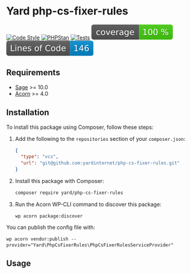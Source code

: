 # Yard php-cs-fixer-rules

[![Code Style](https://github.com/yardinternet/php-cs-fixer-rules/actions/workflows/format-php.yml/badge.svg?no-cache)](https://github.com/yardinternet/php-cs-fixer-rules/actions/workflows/format-php.yml)
[![PHPStan](https://github.com/yardinternet/php-cs-fixer-rules/actions/workflows/phpstan.yml/badge.svg?no-cache)](https://github.com/yardinternet/php-cs-fixer-rules/actions/workflows/phpstan.yml)
[![Tests](https://github.com/yardinternet/php-cs-fixer-rules/actions/workflows/run-tests.yml/badge.svg?no-cache)](https://github.com/yardinternet/php-cs-fixer-rules/actions/workflows/run-tests.yml)
[![Code Coverage Badge](https://github.com/yardinternet/php-cs-fixer-rules/blob/badges/coverage.svg)](https://github.com/yardinternet/php-cs-fixer-rules/actions/workflows/badges.yml)
[![Lines of Code Badge](https://github.com/yardinternet/php-cs-fixer-rules/blob/badges/lines-of-code.svg)](https://github.com/yardinternet/php-cs-fixer-rules/actions/workflows/badges.yml)



## Requirements

- [Sage](https://github.com/roots/sage) >= 10.0
- [Acorn](https://github.com/roots/acorn) >= 4.0

## Installation

To install this package using Composer, follow these steps:

1. Add the following to the `repositories` section of your `composer.json`:

    ```json
    {
      "type": "vcs",
      "url": "git@github.com:yardinternet/php-cs-fixer-rules.git"
    }
    ```

2. Install this package with Composer:

    ```sh
    composer require yard/php-cs-fixer-rules
    ```

3. Run the Acorn WP-CLI command to discover this package:

    ```shell
    wp acorn package:discover
    ```

You can publish the config file with:

```shell
wp acorn vendor:publish --provider="Yard\PhpCsFixerRules\PhpCsFixerRulesServiceProvider"
```

## Usage

